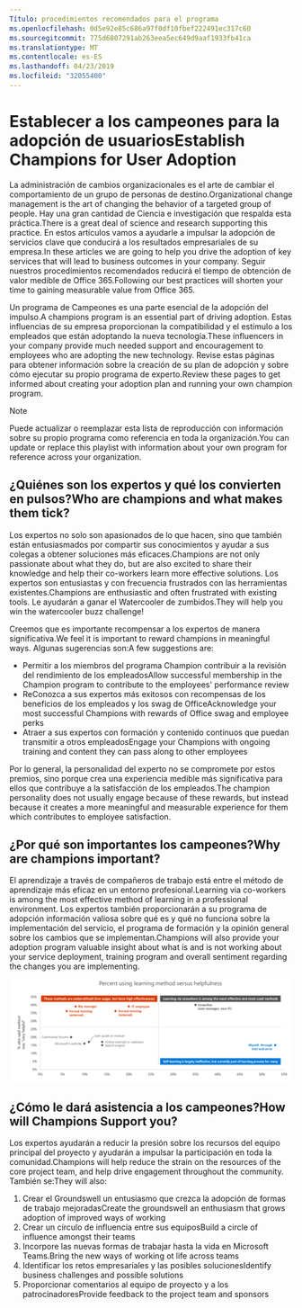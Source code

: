 ```yaml
---
Título: procedimientos recomendados para el programa
ms.openlocfilehash: 0d5e92e85c686a97f0df10fbef222491ec317c60
ms.sourcegitcommit: 775d6807291ab263eea5ec649d9aaf1933fb41ca
ms.translationtype: MT
ms.contentlocale: es-ES
ms.lasthandoff: 04/23/2019
ms.locfileid: "32055400"
---
```

# <a name="establish-champions-for-user-adoption"></a><span data-ttu-id="04f53-102">Establecer a los campeones para la adopción de usuarios</span><span class="sxs-lookup"><span data-stu-id="04f53-102">Establish Champions for User Adoption</span></span> 

<span data-ttu-id="04f53-103">La administración de cambios organizacionales es el arte de cambiar el comportamiento de un grupo de personas de destino.</span><span class="sxs-lookup"><span data-stu-id="04f53-103">Organizational change management is the art of changing the behavior of a targeted group of people.</span></span> <span data-ttu-id="04f53-104">Hay una gran cantidad de Ciencia e investigación que respalda esta práctica.</span><span class="sxs-lookup"><span data-stu-id="04f53-104">There is a great deal of science and research supporting this practice.</span></span> <span data-ttu-id="04f53-105">En estos artículos vamos a ayudarle a impulsar la adopción de servicios clave que conducirá a los resultados empresariales de su empresa.</span><span class="sxs-lookup"><span data-stu-id="04f53-105">In these articles we are going to help you drive the adoption of key services that will lead to business outcomes in your company.</span></span>  <span data-ttu-id="04f53-106">Seguir nuestros procedimientos recomendados reducirá el tiempo de obtención de valor medible de Office 365.</span><span class="sxs-lookup"><span data-stu-id="04f53-106">Following our best practices will shorten your time to gaining measurable value from Office 365.</span></span>  

<span data-ttu-id="04f53-107">Un programa de Campeones es una parte esencial de la adopción del impulso.</span><span class="sxs-lookup"><span data-stu-id="04f53-107">A champions program is an essential part of driving adoption.</span></span> <span data-ttu-id="04f53-108">Estas influencias de su empresa proporcionan la compatibilidad y el estímulo a los empleados que están adoptando la nueva tecnología.</span><span class="sxs-lookup"><span data-stu-id="04f53-108">These influencers in your company provide much needed support and encouragement to employees who are adopting the new technology.</span></span> <span data-ttu-id="04f53-109">Revise estas páginas para obtener información sobre la creación de su plan de adopción y sobre cómo ejecutar su propio programa de experto.</span><span class="sxs-lookup"><span data-stu-id="04f53-109">Review these pages to get informed about creating your adoption plan and running your own champion program.</span></span> 

> [!NOTE]
> <span data-ttu-id="04f53-110">Puede actualizar o reemplazar esta lista de reproducción con información sobre su propio programa como referencia en toda la organización.</span><span class="sxs-lookup"><span data-stu-id="04f53-110">You can update or replace this playlist with information about your own program for reference across your organization.</span></span>

## <a name="who-are-champions-and-what-makes-them-tick"></a><span data-ttu-id="04f53-111">¿Quiénes son los expertos y qué los convierten en pulsos?</span><span class="sxs-lookup"><span data-stu-id="04f53-111">Who are champions and what makes them tick?</span></span>

<span data-ttu-id="04f53-112">Los expertos no solo son apasionados de lo que hacen, sino que también están entusiasmados por compartir sus conocimientos y ayudar a sus colegas a obtener soluciones más eficaces.</span><span class="sxs-lookup"><span data-stu-id="04f53-112">Champions are not only passionate about what they do, but are also excited to share their knowledge and help their co-workers learn more effective solutions.</span></span> <span data-ttu-id="04f53-113">Los expertos son entusiastas y con frecuencia frustrados con las herramientas existentes.</span><span class="sxs-lookup"><span data-stu-id="04f53-113">Champions are enthusiastic and often frustrated with existing tools.</span></span> <span data-ttu-id="04f53-114">Le ayudarán a ganar el Watercooler de zumbidos.</span><span class="sxs-lookup"><span data-stu-id="04f53-114">They will help you win the watercooler buzz challenge!</span></span>  

<span data-ttu-id="04f53-115">Creemos que es importante recompensar a los expertos de manera significativa.</span><span class="sxs-lookup"><span data-stu-id="04f53-115">We feel it is important to reward champions in meaningful ways.</span></span> <span data-ttu-id="04f53-116">Algunas sugerencias son:</span><span class="sxs-lookup"><span data-stu-id="04f53-116">A few suggestions are:</span></span>

- <span data-ttu-id="04f53-117">Permitir a los miembros del programa Champion contribuir a la revisión del rendimiento de los empleados</span><span class="sxs-lookup"><span data-stu-id="04f53-117">Allow successful membership in the Champion program to contribute to the employees' performance review</span></span>
- <span data-ttu-id="04f53-118">ReConozca a sus expertos más exitosos con recompensas de los beneficios de los empleados y los swag de Office</span><span class="sxs-lookup"><span data-stu-id="04f53-118">Acknowledge your most successful Champions with rewards of Office swag and employee perks</span></span>  
- <span data-ttu-id="04f53-119">Atraer a sus expertos con formación y contenido continuos que puedan transmitir a otros empleados</span><span class="sxs-lookup"><span data-stu-id="04f53-119">Engage your Champions with ongoing training and content they can pass along to other employees</span></span> 

<span data-ttu-id="04f53-120">Por lo general, la personalidad del experto no se compromete por estos premios, sino porque crea una experiencia medible más significativa para ellos que contribuye a la satisfacción de los empleados.</span><span class="sxs-lookup"><span data-stu-id="04f53-120">The champion personality does not usually engage because of these rewards, but instead because it creates a more meaningful and measurable experience for them which contributes to employee satisfaction.</span></span> 

## <a name="why-are-champions-important"></a><span data-ttu-id="04f53-121">¿Por qué son importantes los campeones?</span><span class="sxs-lookup"><span data-stu-id="04f53-121">Why are champions important?</span></span> 

<span data-ttu-id="04f53-122">El aprendizaje a través de compañeros de trabajo está entre el método de aprendizaje más eficaz en un entorno profesional.</span><span class="sxs-lookup"><span data-stu-id="04f53-122">Learning via co-workers is among the most effective method of learning in a professional environment.</span></span> <span data-ttu-id="04f53-123">Los expertos también proporcionarán a su programa de adopción información valiosa sobre qué es y qué no funciona sobre la implementación del servicio, el programa de formación y la opinión general sobre los cambios que se implementan.</span><span class="sxs-lookup"><span data-stu-id="04f53-123">Champions will also provide your adoption program valuable insight about what is and is not working about your service deployment, training program and overall sentiment regarding the changes you are implementing.</span></span>  

![Porcentaje con uso de aprendizaje por comparación de métodos de aprendizaje](media/champstats.png)

## <a name="how-will-champions-support-you"></a><span data-ttu-id="04f53-125">¿Cómo le dará asistencia a los campeones?</span><span class="sxs-lookup"><span data-stu-id="04f53-125">How will Champions Support you?</span></span>

<span data-ttu-id="04f53-126">Los expertos ayudarán a reducir la presión sobre los recursos del equipo principal del proyecto y ayudarán a impulsar la participación en toda la comunidad.</span><span class="sxs-lookup"><span data-stu-id="04f53-126">Champions will help reduce the strain on the resources of the core project team, and help drive engagement throughout the community.</span></span> <span data-ttu-id="04f53-127">También se:</span><span class="sxs-lookup"><span data-stu-id="04f53-127">They will also:</span></span>

1. <span data-ttu-id="04f53-128">Crear el Groundswell un entusiasmo que crezca la adopción de formas de trabajo mejoradas</span><span class="sxs-lookup"><span data-stu-id="04f53-128">Create the groundswell an enthusiasm that grows adoption of improved ways of working</span></span>
1. <span data-ttu-id="04f53-129">Crear un círculo de influencia entre sus equipos</span><span class="sxs-lookup"><span data-stu-id="04f53-129">Build a circle of influence amongst their teams</span></span>
1. <span data-ttu-id="04f53-130">Incorpore las nuevas formas de trabajar hasta la vida en Microsoft Teams.</span><span class="sxs-lookup"><span data-stu-id="04f53-130">Bring the new ways of working ot life across teams</span></span>
1. <span data-ttu-id="04f53-131">Identificar los retos empresariales y las posibles soluciones</span><span class="sxs-lookup"><span data-stu-id="04f53-131">Identify business challenges and possible solutions</span></span>
1. <span data-ttu-id="04f53-132">Proporcionar comentarios al equipo de proyecto y a los patrocinadores</span><span class="sxs-lookup"><span data-stu-id="04f53-132">Provide feedback to the project team and sponsors</span></span>
